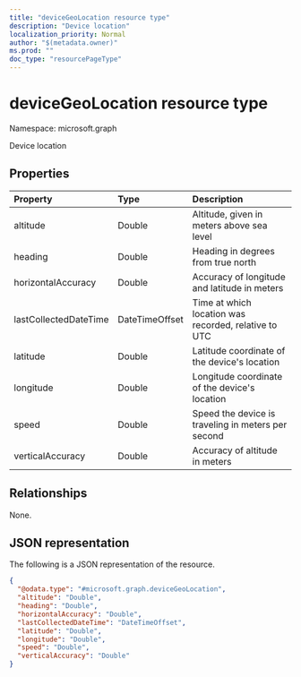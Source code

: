 ```yaml
---
title: "deviceGeoLocation resource type"
description: "Device location"
localization_priority: Normal
author: "$(metadata.owner)"
ms.prod: ""
doc_type: "resourcePageType"
---
```


# deviceGeoLocation resource type

Namespace: microsoft.graph

Device location

## Properties

| Property              | Type           | Description                                          |
| :-------------------- | :------------- | :--------------------------------------------------- |
| altitude              | Double         | Altitude, given in meters above sea level            |
| heading               | Double         | Heading in degrees from true north                   |
| horizontalAccuracy    | Double         | Accuracy of longitude and latitude in meters         |
| lastCollectedDateTime | DateTimeOffset | Time at which location was recorded, relative to UTC |
| latitude              | Double         | Latitude coordinate of the device's location         |
| longitude             | Double         | Longitude coordinate of the device's location        |
| speed                 | Double         | Speed the device is traveling in meters per second   |
| verticalAccuracy      | Double         | Accuracy of altitude in meters                       |

## Relationships

None.

## JSON representation

The following is a JSON representation of the resource.

<!-- {
  "blockType": "resource",
  "@odata.type": "microsoft.graph.deviceGeoLocation",
}
-->

```json
{
  "@odata.type": "#microsoft.graph.deviceGeoLocation",
  "altitude": "Double",
  "heading": "Double",
  "horizontalAccuracy": "Double",
  "lastCollectedDateTime": "DateTimeOffset",
  "latitude": "Double",
  "longitude": "Double",
  "speed": "Double",
  "verticalAccuracy": "Double"
}
```
